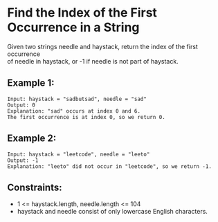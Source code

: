 # Find the Index of the First Occurrence in a String

Given two strings needle and haystack, return the index of the first occurrence  
of needle in haystack, or -1 if needle is not part of haystack.

 

## Example 1:

    Input: haystack = "sadbutsad", needle = "sad"
    Output: 0
    Explanation: "sad" occurs at index 0 and 6.
    The first occurrence is at index 0, so we return 0.

## Example 2:

    Input: haystack = "leetcode", needle = "leeto"
    Output: -1
    Explanation: "leeto" did not occur in "leetcode", so we return -1.
    
 

## Constraints:

* 1 <= haystack.length, needle.length <= 104
* haystack and needle consist of only lowercase English characters.

